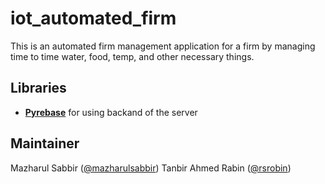 # iot_automated_firm
This is an automated firm management application for a firm by managing time to time water, food, temp, and other necessary things.

## Libraries 

* [**Pyrebase**](https://github.com/nhorvath/Pyrebase4) for using backand of the server

## Maintainer

Mazharul Sabbir ([@mazharulsabbir](https://github.com/mazharulsabbir))
Tanbir Ahmed Rabin ([@rsrobin](https://github.com/RsRobin77))
